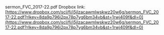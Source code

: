 sermon_FVC_2017-22.pdf Dropbox link: [https://www.dropbox.com/scl/fi/i5jlzacawmlwskwz20w6g/sermon_FVC_2017-22.pdf?rlkey=8da9p796i2px78p7yg6bm34vb&st=1rwj409f&dl=0](https://www.dropbox.com/scl/fi/i5jlzacawmlwskwz20w6g/sermon_FVC_2017-22.pdf?rlkey=8da9p796i2px78p7yg6bm34vb&st=1rwj409f&dl=0)

